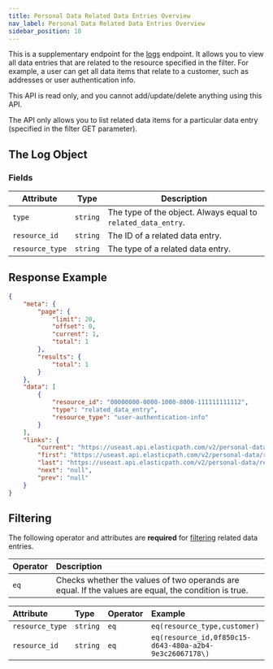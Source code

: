 ```yaml
---
title: Personal Data Related Data Entries Overview
nav_label: Personal Data Related Data Entries Overview
sidebar_position: 10
---
```


This is a supplementary endpoint for the [logs](/docs/commerce-cloud/personal-data/personal-data-logs-api/personal-data-logs-api-overview) endpoint. It allows you to view all data entries that are related to the
resource specified in the filter. For example, a user can get all data items that relate to a customer, such as addresses or user authentication info.

This API is read only, and you cannot add/update/delete anything using this API.

The API only allows you to list related data items for a particular data entry (specified in the filter GET parameter).

## The Log Object

### Fields

| Attribute                         | Type | Description                                                   |
|-----------------------------------|--- |---------------------------------------------------------------|
| `type`                            | `string` | The type of the object. Always equal to `related_data_entry`. |
| `resource_id`                     | `string` | The ID of a related data entry.                               |
| `resource_type`                   | `string` | The type of a related data entry.                             |

## Response Example

```json
{
    "meta": {
        "page": {
            "limit": 20,
            "offset": 0,
            "current": 1,
            "total": 1
        },
        "results": {
            "total": 1
        }
    },
    "data": [
        {
            "resource_id": "00000000-0000-1000-8000-111111111112",
            "type": "related_data_entry",
            "resource_type": "user-authentication-info"
        }
    ],
    "links": {
        "current": "https://useast.api.elasticpath.com/v2/personal-data/related-data-entries?page[offset]=0&page[limit]=20",
        "first": "https://useast.api.elasticpath.com/v2/personal-data/related-data-entries?page[limit]=20&page[offset]=0",
        "last": "https://useast.api.elasticpath.com/v2/personal-data/related-data-entries?page[offset]=0&page[limit]=20",
        "next": "null",
        "prev": "null"
    }
}
```

## Filtering

The following operator and attributes are **required** for [filtering](/guides/Getting-Started/filtering) related data entries.

| Operator | Description                                                                                          |
|:---------|:-----------------------------------------------------------------------------------------------------|
| `eq`     | Checks whether the values of two operands are equal. If the values are equal, the condition is true. |

| Attribute       | Type | Operator | Example                                                 |
|:----------------| :--- | :--- |:--------------------------------------------------------|
| `resource_type` | `string` | `eq`  | `eq(resource_type,customer)`                            |
| `resource_id`   | `string` | `eq`  | `eq(resource_id,0f850c15-d643-480a-a2b4-9e3c26067178\)` |
